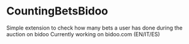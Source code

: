 # CountingBetsBidoo
Simple extension to check how many bets a user has done during the auction on bidoo
Currently working on bidoo.com (EN/IT/ES)